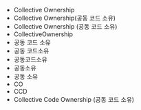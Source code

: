 ﻿- Collective Ownership
- Collective Ownership(공동 코드 소유)
- Collective Ownership (공동 코드 소유)
- CollectiveOwnership
- 공동 코드 소유
- 공동 코드소유
- 공동코드소유
- 공동소유
- 공동 소유
- CO
- CCD
- Collective Code Ownership (공동 코드 소유)